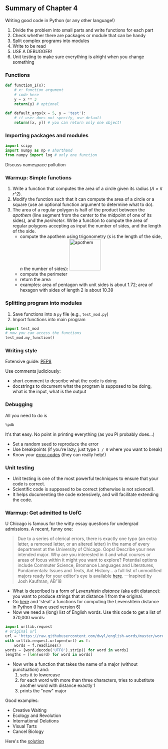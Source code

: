 ## Summary of Chapter 4

Writing good code in Python (or any other language!)

1. Divide the problem into small parts and write functions for each part
2. Check whether there are packages or module that can be handy
3. Split complex programs into modules
4. Write to be read
5. USE A DEBUGGER!
6. Unit testing to make sure everything is alright when you change something

### Functions

```python
def function_1(x):
    # x: function argument
    # code here
    y = x ** 3
    return(y) # optional
    
def default_args(x = 5, y = 'test'):
    # if user does not specify, use default
    return([x, y]) # you can return only one object!
```

### Importing packages and modules

```python
import scipy
import numpy as np # shorthand
from numpy import log # only one function
```

Discuss namespace pollution

### Warmup: Simple functions

1. Write a function that computes the area of a circle given its radius (*A = π r^2*).
2. Modify the function such that it can compute the area of a circle or a square (use an optional function argument to determine what to do).
3. The area of a regular polygon is half of the product between the *apothem* (line segment from the center to the midpoint of one of its sides), and the *perimeter*. Write a function to compute the area of regular polygons accepting as input the number of sides, and the length of the side. 
   * compute the apothem using trigonometry (*s* is the length of the side, *n* the number of sides):
      <img src="https://wikimedia.org/api/rest_v1/media/math/render/svg/7f3ca9bac6717a58814db4c9c4977e0d9f25133d" alt="apothem" width="100">
   * compute the perimeter
   * return the area
   * examples: area of pentagon with unit sides is about 1.72; area of hexagon with sides of length 2 is about 10.39

### Splitting program into modules

1. Save functions into a `py` file (e.g., `test_mod.py`)
2. Import functions into main program 

```python
import test_mod
# now you can access the functions
test_mod.my_function()
```

### Writing style

Extensive guide: [PEP8](https://pep8.org/)

Use comments judiciously:

- short comment to describe what the code is doing
- docstrings to document what the program is supposed to be doing, what is the input, what is the output

### Debugging

All you need to do is

```python
%pdb
```

It's that easy. No point in printing everything (as you PI probably does...)

- Set a random seed to reproduce the error
- Use breakpoints (if you're lazy, just type `1 / 0` where you want to break)
- Know your [error codes](https://docs.python.org/3/library/exceptions.html#bltin-exceptions) (they can really help!)

### Unit testing

- Unit testing is one of the most powerful techniques to ensure that your code is correct. 
- Scientific code is supposed to be correct (otherwise is not science!).
- It helps documenting the code extensively, and will facilitate extending the code.


### Warmup: Get admitted to UofC

U Chicago is famous for the witty essay questions for undergrad admissions. A recent, funny one:

> Due to a series of clerical errors, there is exactly one typo (an extra letter, a removed letter, or an altered letter) in the name of every department at the University of Chicago. Oops! Describe your new intended major. Why are you interested in it and what courses or areas of focus within it might you want to explore? Potential options include Commuter Science, Bromance Languages and Literatures, Pundamentals: Issues and Texts, Ant History... a full list of unmodified majors ready for your editor's eye is available [here](https://collegeadmissions.uchicago.edu/academics/areas-study).
—Inspired by Josh Kaufman, AB'18

- What is described is a form of *Levenshtein distance* (aka edit distance): you want to produce strings that at distance 1 from the original.
- Go [here](https://en.wikibooks.org/wiki/Algorithm_Implementation/Strings/Levenshtein_distance#Python) and 'steal' a functions for computing the Levenshtein distance in Python (I have used version 6)
- Now we need a (long) list of English words. Use this code to get a list of 370,000 words:

```python
import urllib.request
# original url
url = 'https://raw.githubusercontent.com/dwyl/english-words/master/words_alpha.txt'
with urllib.request.urlopen(url) as f:
    words = f.readlines()
words = [word.decode('UTF8').strip() for word in words]
lengths = [len(word) for word in words]
```

- Now write a function that takes the name of a major (without punctuation) and:
  1. sets it to lowercase
  2. for each word with more than three characters, tries to substitute another word with distance exactly 1
  3. prints the "new" major
  
Good examples:

- Creative Waiting
- Ecology and Revolution
- International Delations
- Visual Tarts
- Cancel Biology

Here's the [solution](solutions/ch4)

